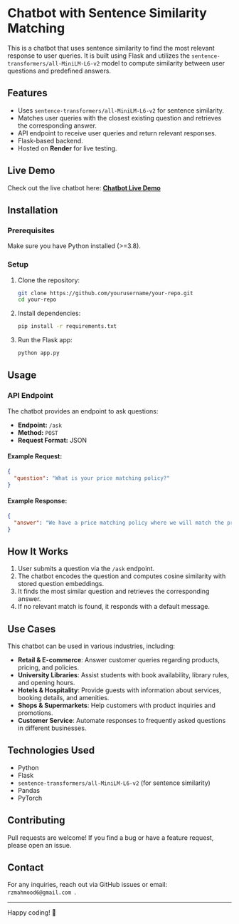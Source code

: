 # Chatbot with Sentence Similarity Matching

This is a chatbot that uses sentence similarity to find the most relevant response to user queries. It is built using Flask and utilizes the `sentence-transformers/all-MiniLM-L6-v2` model to compute similarity between user questions and predefined answers.


## Features
- Uses `sentence-transformers/all-MiniLM-L6-v2` for sentence similarity.
- Matches user queries with the closest existing question and retrieves the corresponding answer.
- API endpoint to receive user queries and return relevant responses.
- Flask-based backend.
- Hosted on **Render** for live testing.

## Live Demo
Check out the live chatbot here: **[Chatbot Live Demo](https://faq-chatbot-54ee.onrender.com)**

## Installation

### Prerequisites
Make sure you have Python installed (>=3.8).

### Setup
1. Clone the repository:
   ```sh
   git clone https://github.com/yourusername/your-repo.git
   cd your-repo
   ```
2. Install dependencies:
   ```sh
   pip install -r requirements.txt
   ```
3. Run the Flask app:
   ```sh
   python app.py
   ```

## Usage

### API Endpoint
The chatbot provides an endpoint to ask questions:

- **Endpoint:** `/ask`
- **Method:** `POST`
- **Request Format:** JSON

#### Example Request:
```json
{
  "question": "What is your price matching policy?"
}
```
#### Example Response:
```json
{
  "answer": "We have a price matching policy where we will match the price of an identical product found on a competitor's website. Please contact our customer support team with the details of the product and the competitor's offer."
}
```

## How It Works
1. User submits a question via the `/ask` endpoint.
2. The chatbot encodes the question and computes cosine similarity with stored question embeddings.
3. It finds the most similar question and retrieves the corresponding answer.
4. If no relevant match is found, it responds with a default message.

## Use Cases
This chatbot can be used in various industries, including:
- **Retail & E-commerce**: Answer customer queries regarding products, pricing, and policies.
- **University Libraries**: Assist students with book availability, library rules, and opening hours.
- **Hotels & Hospitality**: Provide guests with information about services, booking details, and amenities.
- **Shops & Supermarkets**: Help customers with product inquiries and promotions.
- **Customer Service**: Automate responses to frequently asked questions in different businesses.

## Technologies Used
- Python
- Flask
- `sentence-transformers/all-MiniLM-L6-v2` (for sentence similarity)
- Pandas
- PyTorch

## Contributing
Pull requests are welcome! If you find a bug or have a feature request, please open an issue.

## Contact
For any inquiries, reach out via GitHub issues or email: `rzmahmood6@gmail.com
`.

---
Happy coding! 🚀

